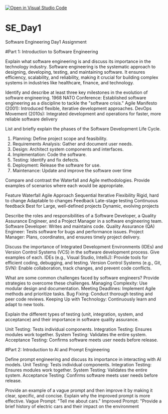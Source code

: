 [![Open in Visual Studio Code](https://classroom.github.com/assets/open-in-vscode-2e0aaae1b6195c2367325f4f02e2d04e9abb55f0b24a779b69b11b9e10269abc.svg)](https://classroom.github.com/online_ide?assignment_repo_id=18574076&assignment_repo_type=AssignmentRepo)
# SE_Day1
Software Engineering Day1 Assignment


#Part 1: Introduction to Software Engineering

Explain what software engineering is and discuss its importance in the technology industry.
Software engineering is the systematic approach to designing, developing, testing, and maintaining software. It ensures efficiency, scalability, and reliability, making it crucial for building complex systems in industries like healthcare, finance, and technology.

Identify and describe at least three key milestones in the evolution of software engineering.
1968 NATO Conference: Established software engineering as a discipline to tackle the "software crisis."
Agile Manifesto (2001): Introduced flexible, iterative development approaches.
DevOps Movement (2010s): Integrated development and operations for faster, more reliable software delivery

List and briefly explain the phases of the Software Development Life Cycle.

1.	Planning: Define project scope and feasibility.
2.	Requirements Analysis: Gather and document user needs.
3.	Design: Architect system components and interfaces.
4.	Implementation: Code the software.
5.	Testing: Identify and fix defects.
6.	Deployment: Release the software for use.
7.	Maintenance: Update and improve the software over time


Compare and contrast the Waterfall and Agile methodologies. Provide examples of scenarios where each would be appropriate.

Feature	      Waterfall	               Agile
Approach	   Sequential	              Iterative
Flexibility 	Rigid,                  hard to change	Adaptable to changes
Feedback	   Late-stage testing	      Continuous feedback
Best for	  Large, well-defined projects	   Dynamic, evolving projects

Describe the roles and responsibilities of a Software Developer, a Quality Assurance Engineer, and a Project Manager in a software engineering team.
	Software Developer: Writes and maintains code.
	Quality Assurance (QA) Engineer: Tests software for bugs and performance issues.
	Project Manager: Plans, coordinates, and ensures timely project delivery.


Discuss the importance of Integrated Development Environments (IDEs) and Version Control Systems (VCS) in the software development process. Give examples of each.
	IDEs (e.g., Visual Studio, IntelliJ): Provide tools for efficient coding, debugging, and testing.
	Version Control Systems (e.g., Git, SVN): Enable collaboration, track changes, and prevent code conflicts.


What are some common challenges faced by software engineers? Provide strategies to overcome these challenges.
Managing Complexity: Use modular design and documentation.
Meeting Deadlines: Implement Agile methods and prioritize tasks.
Bug Fixing: Conduct thorough testing and peer code reviews.
Keeping Up with Technology: Continuously learn and adapt to new tools.


Explain the different types of testing (unit, integration, system, and acceptance) and their importance in software quality assurance.

Unit Testing: Tests individual components.
Integration Testing: Ensures modules work together.
System Testing: Validates the entire system.
Acceptance Testing: Confirms software meets user needs before release.

#Part 2: Introduction to AI and Prompt Engineering


Define prompt engineering and discuss its importance in interacting with AI models.
Unit Testing: Tests individual components.
Integration Testing: Ensures modules work together.
System Testing: Validates the entire system.
Acceptance Testing: Confirms software meets user needs before release.


Provide an example of a vague prompt and then improve it by making it clear, specific, and concise. Explain why the improved prompt is more effective.
Vague Prompt: "Tell me about cars."
Improved Prompt: "Provide a brief history of electric cars and their impact on the environment
